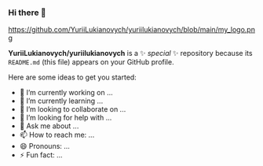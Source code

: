 ### Hi there 👋

https://github.com/YuriiLukianovych/yuriilukianovych/blob/main/my_logo.png

**YuriiLukianovych/yuriilukianovych** is a ✨ _special_ ✨ repository because
its `README.md` (this file) appears on your GitHub profile.

Here are some ideas to get you started:

- 🔭 I’m currently working on ...
- 🌱 I’m currently learning ...
- 👯 I’m looking to collaborate on ...
- 🤔 I’m looking for help with ...
- 💬 Ask me about ...
- 📫 How to reach me: ...
- 😄 Pronouns: ...
- ⚡ Fun fact: ...
